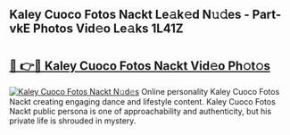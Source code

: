 ## Kaley Cuoco Fotos Nackt Le𝚊k𝚎d N𝚞𝚍es - Part-vkE Photos Vid𝚎o Le𝚊ks 1L41Z

# <h2><a href="http://fb9z3c.evod.top/?m=Kaley+Cuoco+Fotos+Nackt">🔗 👉🔴 Kaley Cuoco Fotos Nackt Vid𝚎o Ph𝚘t𝚘s</a></h2>

[![Kaley Cuoco Fotos Nackt N𝚞d𝚎s](https://i.imgur.com/8V9OHl7.gif)](http://fb9z3c.evod.top/?m=Kaley+Cuoco+Fotos+Nackt)
Online personality Kaley Cuoco Fotos Nackt creating engaging dance and lifestyle content. Kaley Cuoco Fotos Nackt public persona is one of approachability and authenticity, but his private life is shrouded in mystery. 
